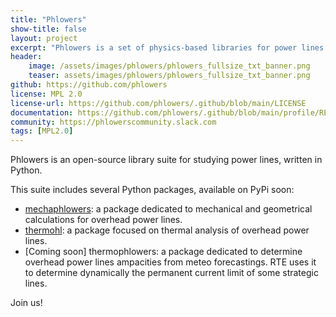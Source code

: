 ```yaml
---
title: "Phlowers"
show-title: false
layout: project
excerpt: "Phlowers is a set of physics-based libraries for power lines studies"
header:
    image: /assets/images/phlowers/phlowers_fullsize_txt_banner.png
    teaser: assets/images/phlowers/phlowers_fullsize_txt_banner.png
github: https://github.com/phlowers
license: MPL 2.0
license-url: https://github.com/phlowers/.github/blob/main/LICENSE
documentation: https://github.com/phlowers/.github/blob/main/profile/README.md
community: https://phlowerscommunity.slack.com
tags: [MPL2.0]
---
```


Phlowers is an open-source library suite for studying power lines, written in Python.

This suite includes several Python packages, available on PyPi soon:

- [mechaphlowers](https://github.com/phlowers/mechaphlowers): a package dedicated to mechanical and geometrical calculations for overhead power lines.
- [thermohl](https://github.com/phlowers/thermohl): a package focused on thermal analysis of overhead power lines.
- [Coming soon] thermophlowers: a package dedicated to determine overhead power lines ampacities from meteo forecastings.
RTE uses it to determine dynamically the permanent current limit of some strategic lines.    

Join us!
